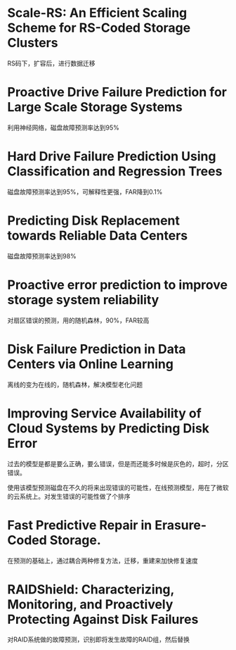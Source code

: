 # Scale-RS: An Efficient Scaling Scheme for RS-Coded Storage Clusters

RS码下，扩容后，进行数据迁移

# Proactive Drive Failure Prediction for Large Scale Storage Systems

利用神经网络，磁盘故障预测率达到95%

# Hard Drive Failure Prediction Using Classification and Regression Trees

磁盘故障预测率达到95%，可解释性更强，FAR降到0.1%

# Predicting Disk Replacement towards Reliable Data Centers

磁盘故障预测率达到98%

# Proactive error prediction to improve storage system reliability
对扇区错误的预测，用的随机森林，90%，FAR较高

# Disk Failure Prediction in Data Centers via Online Learning

离线的变为在线的，随机森林，解决模型老化问题

# Improving Service Availability of Cloud Systems by Predicting Disk Error

过去的模型是都是要么正确，要么错误，但是而还能多时候是灰色的，超时，分区错误。

使用该模型预测磁盘在不久的将来出现错误的可能性，在线预测模型，用在了微软的云系统上。对发生错误的可能性做了个排序

# Fast Predictive Repair in Erasure-Coded Storage.

在预测的基础上，通过耦合两种修复方法，迁移，重建来加快修复速度

# RAIDShield: Characterizing, Monitoring, and Proactively Protecting Against Disk Failures

对RAID系统做的故障预测，识别即将发生故障的RAID组，然后替换
